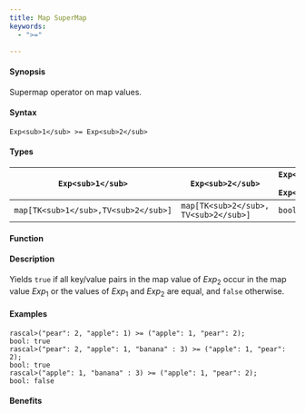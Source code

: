 ```yaml
---
title: Map SuperMap
keywords:
  - ">="

---
```


#### Synopsis

Supermap operator on map values.

#### Syntax

`Exp<sub>1</sub> >= Exp<sub>2</sub>`

#### Types

| `Exp<sub>1</sub>`            |  `Exp<sub>2</sub>`             | `Exp<sub>1</sub> >= Exp<sub>2</sub>`  |
| --- | --- | --- |
| `map[TK<sub>1</sub>,TV<sub>2</sub>]` |  `map[TK<sub>2</sub>, TV<sub>2</sub>]` | `bool`                |


#### Function

#### Description

Yields `true` if all key/value pairs in the map value of _Exp_<sub>2</sub> occur in the map value _Exp_<sub>1</sub>
or the values of _Exp_<sub>1</sub> and _Exp_<sub>2</sub> are equal, and `false` otherwise.

#### Examples


```rascal-shell
rascal>("pear": 2, "apple": 1) >= ("apple": 1, "pear": 2);
bool: true
rascal>("pear": 2, "apple": 1, "banana" : 3) >= ("apple": 1, "pear": 2);
bool: true
rascal>("apple": 1, "banana" : 3) >= ("apple": 1, "pear": 2);
bool: false
```

#### Benefits


